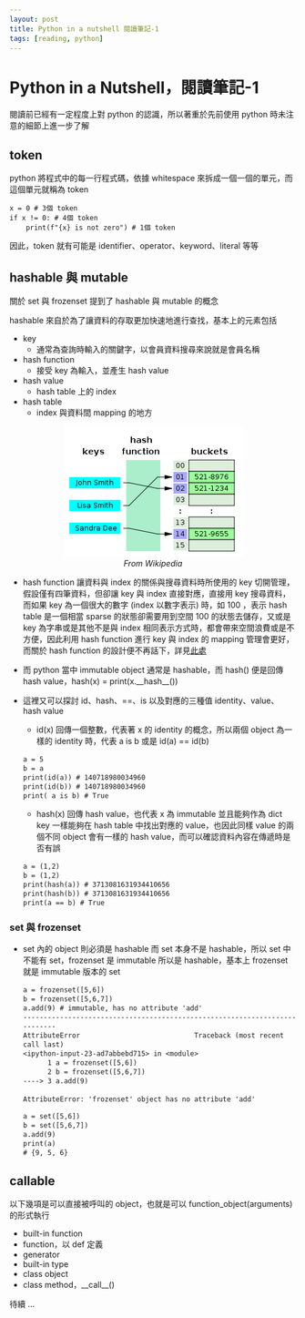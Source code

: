 ```yaml
---
layout: post
title: Python in a nutshell 閱讀筆記-1
tags: [reading, python]
---
```


# Python in a Nutshell，閱讀筆記-1

閱讀前已經有一定程度上對 python 的認識，所以著重於先前使用 python 時未注意的細節上進一步了解

## token

python 將程式中的每一行程式碼，依據 whitespace 來拆成一個一個的單元，而這個單元就稱為 token

```python=
x = 0 # 3個 token
if x != 0: # 4個 token
    print(f"{x} is not zero") # 1個 token
```

因此，token 就有可能是 identifier、operator、keyword、literal 等等

## hashable 與 mutable

關於 set 與 frozenset 提到了 hashable 與 mutable 的概念

hashable 來自於為了讓資料的存取更加快速地進行查找，基本上的元素包括

- key
    - 通常為查詢時輸入的關鍵字，以會員資料搜尋來說就是會員名稱
- hash function
    - 接受 key 為輸入，並產生 hash value
- hash value
    - hash table 上的 index
- hash table
    - index 與資料間 mapping 的地方

<center>
<a href="https://en.wikipedia.org/wiki/Hash_table">
  <img src="/img/hashtable.png" alt="None">
</a>

<br>
<em>From Wikipedia</em>
</center>

- hash function 讓資料與 index 的關係與搜尋資料時所使用的 key 切開管理，假設僅有四筆資料，但卻讓 key 與 index 直接對應，直接用 key 搜尋資料，而如果 key 為一個很大的數字 (index 以數字表示) 時，如 100 ，表示 hash table 是一個相當 sparse 的狀態卻需要用到空間 100 的狀態去儲存，又或是 key 為字串或是其他不是與 index 相同表示方式時，都會帶來空間浪費或是不方便，因此利用 hash function 進行 key 與 index 的 mapping 管理會更好，而關於 hash function 的設計便不再話下，詳見[此處](http://alrightchiu.github.io/SecondRound/hash-tableintrojian-jie.html)

- 而 python 當中 immutable object 通常是 hashable，而 hash() 便是回傳 hash value，hash(x) = print(x.\_\_hash__())

- 這裡又可以探討 id、hash、==、is 以及對應的三種值 identity、value、hash value

    - id(x) 回傳一個整數，代表著 x 的 identity 的概念，所以兩個 object 為一樣的 identity 時，代表 a is b 或是 id(a) == id(b)
    ```python=
    a = 5
    b = a
    print(id(a)) # 140718980034960
    print(id(b)) # 140718980034960
    print( a is b) # True
    ```
    - hash(x) 回傳 hash value，也代表 x 為 immutable 並且能夠作為 dict key 一樣能夠在 hash table 中找出對應的 value，也因此同樣 value 的兩個不同 object 會有一樣的 hash value，而可以確認資料內容在傳遞時是否有誤
    ```python=
    a = (1,2)
    b = (1,2)
    print(hash(a)) # 3713081631934410656
    print(hash(b)) # 3713081631934410656
    print(a == b) # True
    ```

### set 與 frozenset
- set 內的 object 則必須是 hashable 而 set 本身不是 hashable，所以 set 中不能有 set，frozenset 是 immutable 所以是 hashable，基本上 frozenset 就是 immutable 版本的 set
    ```python=
    a = frozenset([5,6])
    b = frozenset([5,6,7])
    a.add(9) # immutable, has no attribute 'add'
    ---------------------------------------------------------------------------
    AttributeError                            Traceback (most recent call last)
    <ipython-input-23-ad7abbebd715> in <module>
          1 a = frozenset([5,6])
          2 b = frozenset([5,6,7])
    ----> 3 a.add(9)

    AttributeError: 'frozenset' object has no attribute 'add'
    ```
    ```python=
    a = set([5,6])
    b = set([5,6,7])
    a.add(9)
    print(a)
    # {9, 5, 6}
    ```

## callable
以下幾項是可以直接被呼叫的 object，也就是可以 function_object(arguments) 的形式執行

- built-in function
- function，以 def 定義
- generator
- built-in type
- class object
- class method，\_\_call__()

待續 ...